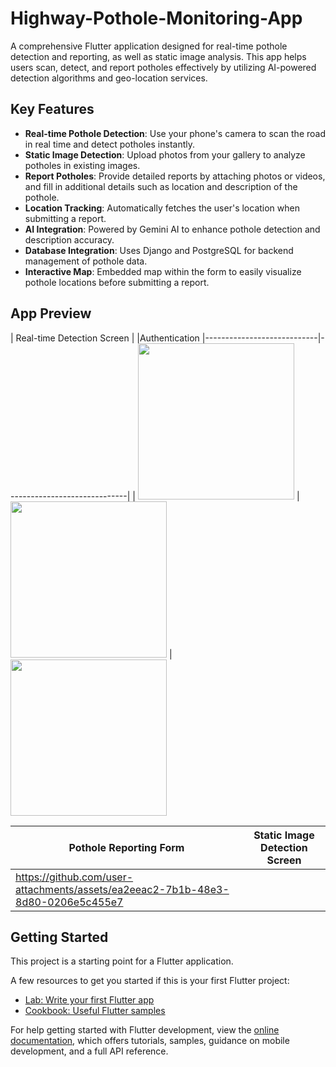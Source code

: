



# Highway-Pothole-Monitoring-App

A comprehensive Flutter application designed for real-time pothole detection and reporting, as well as static image analysis. This app helps users scan, detect, and report potholes effectively by utilizing AI-powered detection algorithms and geo-location services.

## Key Features

- **Real-time Pothole Detection**: Use your phone's camera to scan the road in real time and detect potholes instantly.
- **Static Image Detection**: Upload photos from your gallery to analyze potholes in existing images.
- **Report Potholes**: Provide detailed reports by attaching photos or videos, and fill in additional details such as location and description of the pothole.
- **Location Tracking**: Automatically fetches the user's location when submitting a report.
- **AI Integration**: Powered by Gemini AI to enhance pothole detection and description accuracy.
- **Database Integration**: Uses Django and PostgreSQL for backend management of pothole data.
- **Interactive Map**: Embedded map within the form to easily visualize pothole locations before submitting a report.
  
## App Preview

| Real-time Detection Screen |  |Authentication
|----------------------------|------------------------------|
| <img src="https://github.com/user-attachments/assets/f41fba8f-860e-439d-a84c-2028937b90a8" width="250"/> | <img src="https://github.com/user-attachments/assets/d5b7f32c-2457-4ef4-ab6d-8f1d54359bde" width="250"/> |  <img src="https://github.com/user-attachments/assets/4ebc04c3-b53a-40ab-a022-955b992e54d6" width="250"/> 

| Pothole Reporting Form |Static Image Detection Screen |
|------------------------|------------------------|
|https://github.com/user-attachments/assets/ea2eeac2-7b1b-48e3-8d80-0206e5c455e7 |

## Getting Started

This project is a starting point for a Flutter application.

A few resources to get you started if this is your first Flutter project:

- [Lab: Write your first Flutter app](https://docs.flutter.dev/get-started/codelab)
- [Cookbook: Useful Flutter samples](https://docs.flutter.dev/cookbook)

For help getting started with Flutter development, view the
[online documentation](https://docs.flutter.dev/), which offers tutorials,
samples, guidance on mobile development, and a full API reference.
